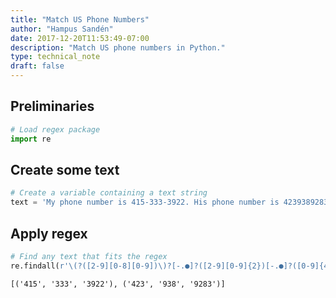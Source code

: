 ```yaml
---
title: "Match US Phone Numbers"
author: "Hampus Sandén"
date: 2017-12-20T11:53:49-07:00
description: "Match US phone numbers in Python."
type: technical_note
draft: false
---
```

## Preliminaries


```python
# Load regex package
import re
```

## Create some text


```python
# Create a variable containing a text string
text = 'My phone number is 415-333-3922. His phone number is 4239389283'
```

## Apply regex


```python
# Find any text that fits the regex
re.findall(r'\(?([2-9][0-8][0-9])\)?[-.●]?([2-9][0-9]{2})[-.●]?([0-9]{4})', text)
```




    [('415', '333', '3922'), ('423', '938', '9283')]


